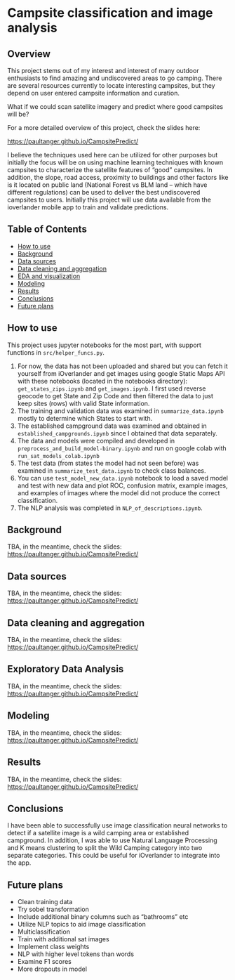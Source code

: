 # Campsite classification and image analysis

## Overview

This project stems out of my interest and interest of many outdoor enthusiasts to find amazing 
and undiscovered areas to go camping. There are several resources currently to locate interesting 
campsites, but they depend on user entered campsite information and curation.

What if we could scan satellite imagery and predict where good campsites will be?

For a more detailed overview of this project, check the slides here:

https://paultanger.github.io/CampsitePredict/

I believe the techniques used here can be utilized for other purposes but initially the focus will 
be on using machine learning techniques with known campsites to characterize the satellite features 
of “good” campsites. In addition, the slope, road access, proximity to buildings and other factors 
like is it located on public land (National Forest vs BLM land – which have different regulations) 
can be used to deliver the best undiscovered campsites to users. Initially this project will use data 
available from the ioverlander mobile app to train and validate predictions.

## Table of Contents

* [How to use](#How-to-use)
* [Background](#background)
* [Data sources](#data-sources)
* [Data cleaning and aggregation](#Data-cleaning-and-aggregation)
* [EDA and visualization](#Exploratory-Data-Analysis)
* [Modeling](#Modeling)
* [Results](#Results)
* [Conclusions](#Conclusions)
* [Future plans](#future-plans)

## How to use

This project uses jupyter notebooks for the most part, with support functions in `src/helper_funcs.py`.
1. For now, the data has not been uploaded and shared but you can fetch it yourself from iOverlander and get images
using google Static Maps API with these notebooks (located in the notebooks directory): `get_states_zips.ipynb` and `get_images.ipynb`.  I first used reverse geocode to get State and Zip Code and then filtered the data to just keep sites (rows) with valid State information.
2. The training and validation data was examined in `summarize_data.ipynb` mostly to determine which States to start with.
3. The established campground data was examined and obtained in `established_campgrounds.ipynb` since I obtained that data separately.
4. The data and models were compiled and developed in `preprocess_and_build_model-binary.ipynb` and run on google colab with `run_sat_models_colab.ipynb`
5. The test data (from states the model had not seen before) was examined in `summarize_test_data.ipynb` to check class balances.
6. You can use `test_model_new_data.ipynb` notebook to load a saved model and test with new data and plot ROC, confusion matrix, example images, and examples of images where the model did not produce the correct classification.
7. The NLP analysis was completed in `NLP_of_descriptions.ipynb`.

## Background

TBA, in the meantime, check the slides: https://paultanger.github.io/CampsitePredict/

## Data sources

TBA, in the meantime, check the slides: https://paultanger.github.io/CampsitePredict/

## Data cleaning and aggregation

TBA, in the meantime, check the slides: https://paultanger.github.io/CampsitePredict/

## Exploratory Data Analysis

TBA, in the meantime, check the slides: https://paultanger.github.io/CampsitePredict/

## Modeling

TBA, in the meantime, check the slides: https://paultanger.github.io/CampsitePredict/

## Results

TBA, in the meantime, check the slides: https://paultanger.github.io/CampsitePredict/

## Conclusions

I have been able to successfully use image classification neural networks to detect if a satellite image is a wild camping area or established campground.  In addition, I was able to use Natural Language Processing and K means clustering to split the Wild Camping category into two separate categories.  This could be useful for iOverlander to integrate into the app.

## Future plans

* Clean training data
* Try sobel transformation
* Include additional binary columns such as “bathrooms” etc
* Utilize NLP topics to aid image classification
* Multiclassification
* Train with additional sat images
* Implement class weights
* NLP with higher level tokens than words
* Examine F1 scores
* More dropouts in model